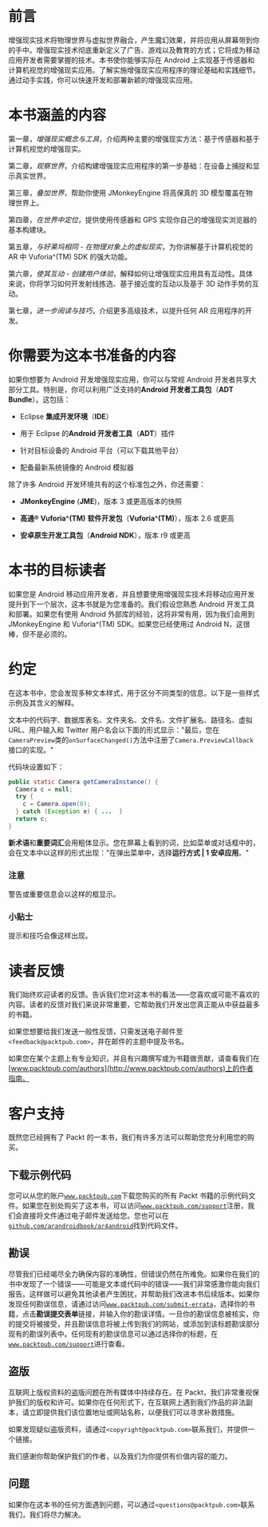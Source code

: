 # 前言

增强现实技术将物理世界与虚拟世界融合，产生魔幻效果，并将应用从屏幕带到你的手中。增强现实技术彻底重新定义了广告、游戏以及教育的方式；它将成为移动应用开发者需要掌握的技术。本书使你能够实际在 Android 上实现基于传感器和计算机视觉的增强现实应用。了解实施增强现实应用程序的理论基础和实践细节。通过动手实践，你可以快速开发和部署新颖的增强现实应用。

# 本书涵盖的内容

第一章，*增强现实概念与工具*，介绍两种主要的增强现实方法：基于传感器和基于计算机视觉的增强现实。

第二章，*观察世界*，介绍构建增强现实应用程序的第一步基础：在设备上捕捉和显示真实世界。

第三章，*叠加世界*，帮助你使用 JMonkeyEngine 将高保真的 3D 模型覆盖在物理世界上。

第四章，*在世界中定位*，提供使用传感器和 GPS 实现你自己的增强现实浏览器的基本构建块。

第五章，*与好莱坞相同 - 在物理对象上的虚拟现实*，为你讲解基于计算机视觉的 AR 中 Vuforia^(TM) SDK 的强大功能。

第六章，*使其互动 - 创建用户体验*，解释如何让增强现实应用具有互动性。具体来说，你将学习如何开发射线拣选、基于接近度的互动以及基于 3D 动作手势的互动。

第七章，*进一步阅读与技巧*，介绍更多高级技术，以提升任何 AR 应用程序的开发。

# 你需要为这本书准备的内容

如果你想要为 Android 开发增强现实应用，你可以与常规 Android 开发者共享大部分工具。特别是，你可以利用广泛支持的**Android 开发者工具包**（**ADT Bundle**）。这包括：

+   Eclipse **集成开发环境**（**IDE**）

+   用于 Eclipse 的**Android 开发者工具**（**ADT**）插件

+   针对目标设备的 Android 平台（可以下载其他平台）

+   配备最新系统镜像的 Android 模拟器

除了许多 Android 开发环境共有的这个标准包之外，你还需要：

+   **JMonkeyEngine** (**JME**)，版本 3 或更高版本的快照

+   **高通® Vuforia^(TM)** **软件开发包**（**Vuforia^(TM)**），版本 2.6 或更高

+   **安卓原生开发工具包**（**Android NDK**），版本 r9 或更高

# 本书的目标读者

如果您是 Android 移动应用开发者，并且想要使用增强现实技术将移动应用开发提升到下一个层次，这本书就是为您准备的。我们假设您熟悉 Android 开发工具和部署。如果您有使用 Android 外部库的经验，这将非常有用，因为我们会用到 JMonkeyEngine 和 Vuforia^(TM) SDK。如果您已经使用过 Android N，这很棒，但不是必须的。

# 约定

在这本书中，您会发现多种文本样式，用于区分不同类型的信息。以下是一些样式示例及其含义的解释。

文本中的代码字、数据库表名、文件夹名、文件名、文件扩展名、路径名、虚拟 URL、用户输入和 Twitter 用户名会以下面的形式显示："最后，您在`CameraPreview`类的`onSurfaceChanged()`方法中注册了`Camera.PreviewCallback`接口的实现。"

代码块设置如下： 

```java
public static Camera getCameraInstance() {
  Camera c = null;
  try {
    c = Camera.open(0);
  } catch (Exception e) { ...  }
  return c;
}
```

**新术语**和**重要词汇**会用粗体显示。您在屏幕上看到的词，比如菜单或对话框中的，会在文本中以这样的形式出现："在弹出菜单中，选择**运行方式 | 1 安卓应用**。"

### 注意

警告或重要信息会以这样的框显示。

### 小贴士

提示和技巧会像这样出现。

# 读者反馈

我们始终欢迎读者的反馈。告诉我们您对这本书的看法——您喜欢或可能不喜欢的内容。读者的反馈对我们来说非常重要，它帮助我们开发出您真正能从中获益最多的书籍。

如果您想要给我们发送一般性反馈，只需发送电子邮件至`<feedback@packtpub.com>`，并在邮件的主题中提及书名。

如果您在某个主题上有专业知识，并且有兴趣撰写或为书籍做贡献，请查看我们在[www.packtpub.com/authors](http://www.packtpub.com/authors)上的作者指南。

# 客户支持

既然您已经拥有了 Packt 的一本书，我们有许多方法可以帮助您充分利用您的购买。

## 下载示例代码

您可以从您的账户[`www.packtpub.com`](http://www.packtpub.com)下载您购买的所有 Packt 书籍的示例代码文件。如果您在别处购买了这本书，可以访问[`www.packtpub.com/support`](http://www.packtpub.com/support)注册，我们会直接将文件通过电子邮件发送给您。您也可以在[`github.com/arandroidbook/ar4android`](https://github.com/arandroidbook/ar4android)找到代码文件。

## 勘误

尽管我们已经竭尽全力确保内容的准确性，但错误仍然在所难免。如果你在我们的书中发现了一个错误——可能是文本或代码中的错误——我们非常感激你能向我们报告。这样做可以避免其他读者产生困扰，并帮助我们改进本书后续版本。如果你发现任何勘误信息，请通过访问[`www.packtpub.com/submit-errata`](http://www.packtpub.com/submit-errata)，选择你的书籍，点击**勘误提交表单**链接，并输入你的勘误详情。一旦你的勘误信息被核实，你的提交将被接受，并且勘误信息将被上传到我们的网站，或添加到该标题勘误部分现有的勘误列表中。任何现有的勘误信息可以通过选择你的标题，在[`www.packtpub.com/support`](http://www.packtpub.com/support)进行查看。

## 盗版

互联网上版权资料的盗版问题在所有媒体中持续存在。在 Packt，我们非常重视保护我们的版权和许可。如果你在任何形式下，在互联网上遇到我们作品的非法副本，请立即提供我们该位置地址或网站名称，以便我们可以寻求补救措施。

如果发现疑似盗版资料，请通过`<copyright@packtpub.com>`联系我们，并提供一个链接。

我们感谢你帮助保护我们的作者，以及我们为你提供有价值内容的能力。

## 问题

如果你在这本书的任何方面遇到问题，可以通过`<questions@packtpub.com>`联系我们，我们将尽力解决。
